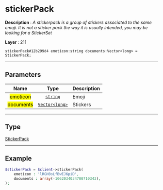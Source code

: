 # stickerPack

**Description** : *A stickerpack is a group of stickers associated to the same emoji\.
It is not a sticker pack the way it is usually intended, you may be looking for a StickerSet*

**Layer** : 211

```tl
stickerPack#12b299d4 emoticon:string documents:Vector<long> = StickerPack;
```

---

## Parameters

| Name | Type | Description |
| :---: | :---: | :--- |
| <mark>emoticon</mark> | [`string`](type/string) | Emoji |
| <mark>documents</mark> | [`Vector<long>`](type/long) | Stickers |

---

## Type

[StickerPack](type/StickerPack)

---

## Example

```php
$stickerPack = $client->stickerPack(
	emoticon : 'lRGH0oLfBwEJ6piD',
	documents : array(-1062034034700710343),
);
```